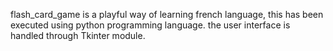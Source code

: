 flash_card_game is a playful way of learning french language, this has been executed using python programming language. the user interface is handled through Tkinter module. 
